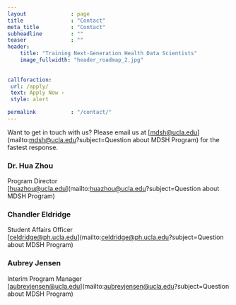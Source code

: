 ```yaml
---
layout              : page
title               : "Contact"
meta_title          : "Contact"
subheadline         : ""
teaser              : ""
header:
    title: "Training Next-Generation Health Data Scientists"
    image_fullwidth: "header_roadmap_2.jpg"
    
    
callforaction:
 url: /apply/
 text: Apply Now ›
 style: alert

permalink           : "/contact/"
---
```


Want to get in touch with us? Please email us at [mdsh@ucla.edu](mailto:mdsh@ucla.edu?subject=Question about MDSH Program) for the fastest response.


### Dr. Hua Zhou

Program Director \
[huazhou@ucla.edu](mailto:huazhou@ucla.edu?subject=Question about MDSH Program)

### Chandler Eldridge

Student Affairs Officer \
[celdridge@ph.ucla.edu](mailto:celdridge@ph.ucla.edu?subject=Question about MDSH Program)

### Aubrey Jensen

Interim Program Manager \
[aubreyjensen@ucla.edu](mailto:aubreyjensen@ucla.edu?subject=Question about MDSH Program)


<!--
```{=html}
## Contact Form

<iframe width='100%' height='800px' src='https://uclahs.az1.qualtrics.com/jfe/form/SV_38aayrT90R6bIDI' style='border:5'></iframe>

```
-->
